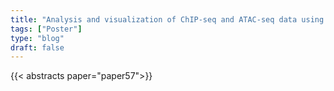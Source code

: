 ```yaml
---
title: "Analysis and visualization of ChIP-seq and ATAC-seq data using epiwraps"
tags: ["Poster"]
type: "blog"
draft: false
---
```


{{< abstracts paper="paper57">}}



